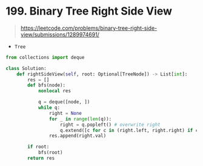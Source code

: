 # 199. Binary Tree Right Side View
> https://leetcode.com/problems/binary-tree-right-side-view/submissions/1289974691/

- `Tree`

```py
from collections import deque

class Solution:
    def rightSideView(self, root: Optional[TreeNode]) -> List[int]:
        res = []
        def bfs(node):
            nonlocal res

            q = deque([node, ])
            while q:
                right = None
                for _ in range(len(q)):
                    right = q.popleft() # overwrite right
                    q.extend([c for c in (right.left, right.right) if c])
                res.append(right.val)

        if root:
            bfs(root)
        return res
        
```